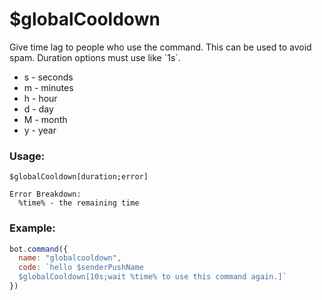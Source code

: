 # $globalCooldown

Give time lag to people who use the command. This can be used to avoid spam. Duration options must use like \`1s\`.

- s - seconds
- m - minutes
- h - hour
- d - day
- M - month
- y - year


### Usage:

```plain
$globalCooldown[duration;error]

Error Breakdown:
  %time% - the remaining time
```

### Example:

```javascript
bot.command({
  name: "globalcooldown",
  code: `hello $senderPushName
  $globalCooldown[10s;wait %time% to use this command again.]`
})
```

